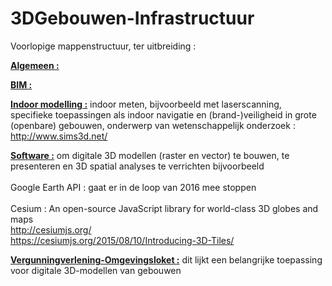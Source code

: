 # 3DGebouwen-Infrastructuur

Voorlopige mappenstructuur, ter uitbreiding :

<u><b>Algemeen :</b></u>

<u><b>BIM :</b></u>

<u><b>Indoor modelling :</b></u>  indoor meten, bijvoorbeeld met laserscanning, specifieke toepassingen als
                    indoor navigatie en (brand-)veiligheid in grote (openbare) gebouwen, 
                    onderwerp van wetenschappelijk onderzoek :
                    http://www.sims3d.net/
                    
<u><b>Software :</b></u>  om digitale 3D modellen (raster en vector) te bouwen, te presenteren en 3D spatial analyses te verrichten
            bijvoorbeeld</br></br>  Google Earth API : gaat er in de loop van 2016 mee stoppen</br></br>
                          Cesium : An open-source JavaScript library for world-class 3D globes and maps</br>  http://cesiumjs.org/ </br>
                                  https://cesiumjs.org/2015/08/10/Introducing-3D-Tiles/  
                    
  <u><b>Vergunningverlening-Omgevingsloket :</b></u>  dit lijkt een belangrijke toepassing voor digitale 3D-modellen van gebouwen
